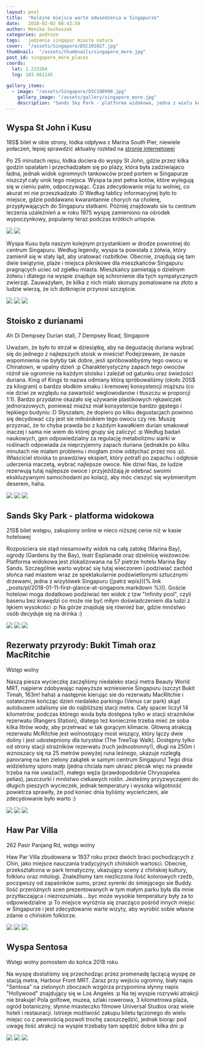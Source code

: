 ```yaml
---
layout: post
title:  "Kolejne miejsca warte odwiedzenia w Singapurze"
date:   2018-02-02 08:43:59
author: Monika Suchoszek
categories: podroze
tags:	jedzenie singapur miasto natura 
cover:  "/assets/Singapore/DSC101027.jpg"
thumbnail:  "/assets/thumbnails/singapore_more.jpg"
post_id: singapore_more_places
coords:
  lat: 1.223204 
  lng: 103.861145
  
gallery_items:
  - image: "/assets/Singapore/DSC100998.jpg"
    gallery_image: "/assets/gallery/singapore_more.jpg"
    description: "Sands Sky Park - platforma widokowa, jedna z wielu kolejnych atrakcji Singapuru."
---
```



## Wyspa St John i Kusu

18S$ bilet w obie strony, łódka odpływa z Marina South Pier, niewiele połaczeń, lepiej sprawdzić aktualny rozkład 
na <a href="http://www.islandcruise.com.sg/ferry-schedule/">stronie internetowej</a>

Po 25 minutach rejsu, łódka dociera do wyspy St John, gdzie przez kilka godzin opalałam i przechadzałam się po plaży, która była zadziwiajaco ładna, jednak widok 
ogromnych tankowców przed portem w Singapurze niszczył cały urok tego miejsca. Wyspa ta jest pełna kotów, które wylegują się w cieniu palm, odpoczywając. Czas zdecydowanie
 mija tu wolniej, co akurat mi nie przeszkadzało :D Według tablicy informacyjnej było to miejsce, gdzie poddawano kwarantannie chorych na cholerę, przypływających do 
 Singapuru statkami. Później znajdowało sie tu centrum leczenia uzależnień a w roku 1975 wyspę zamieniono na ośrodek wypoczynkowy, popularny teraz podczas krótkich urlopów.

<img src="/assets/Singapore/DSC101027.jpg" />
<img src="/assets/Singapore/DSC101033.jpg" />

Wyspa Kusu była naszym kolejnym przystankiem w drodze powrotnej do centrum Singapuru. Według legendy, wyspa ta powstała z żółwia, który zamienił się w stały ląd, 
aby uratować rozbitków. Obecnie, znajdują się tam dwie świątynie, plaże i miejsca piknikowe dla mieszkańców Singapuru pragnących uciec od zgiełku miasta. Mieszkańcy
 pamietają o dzielnym żółwiu i dlatego na wyspie znajduje się schronienie dla tych sympatycznych zwierząt. Zauważyłam, że kilka z nich miało skorupy pomalowane na złoto 
 a ludzie wierzą, że ich dotknięcie przynosi szczęście.

<img src="/assets/Singapore/DSC101057.jpg" />
<img src="/assets/Singapore/DSC101064.jpg" />
<img src="/assets/Singapore/DSC101049.jpg" />

## Stoisko z durianami

Ah Di Dempsey Durian stall, 7 Dempsey Road, Singapore

Uważam, że było to strzał w dziesiątkę, aby na degustację duriana wybrać się do jednego z najlepszych stoisk w mieście! Podejrzewam, że nasze wspomnienia nie byłyby
 tak dobre, jesli spróbowalibyśmy tego owocu w Chinatown, w upalny dzień :p Charakterystyczny zapach tego owoców różnił sie ogromnie na każdym stoisku i zależał od gatunku 
 oraz świeżości duriana. King of Kings to nazwa odmiany którą spróbowaliśmy (około 20S$ za kilogram) o bardzo słodkim smaku i kremowej konsystencji miąższu (co nie dziwi
  ze względu na zawartość weglowodanów i tłuszczu w proporcji 1:1). Bardzo przydatne okazało się używanie plastikowych rękawiczek jednorazowych, ponieważ miaższ miał
   konsystencje bardzo gęstego i lepkiego budyniu :D Słyszałam, że dopiero po kilku degustacjach powinno się decydować czy jest sie miłośnikiem tego owocu czy nie. Muszę
    przyznać, że to chyba prawda bo z każdym kawałkiem durian smakował inaczej i sama nie wiem do której grupy się zaliczyć :p Według badań naukowych, gen odpowiedzialny 
    za regulację metabolizmu siarki w roślinach odpowiada za nieprzyjemny zapach duriana (jednakże po kilku minutach nie miałam problemu i mogłam znów oddychać przez
     nos :p). Właściciel stoiska to prawdziwy ekspert, który potrafi po zapachu i odgłosie uderzenia maczetą, wybrać najlepsze owoce. Nie dziwi Nas, że ludzie rezerwują 
tutaj najlepsze owoce i przyjeżdżają je odebrać swoimi ekskluzywnymi samochodami po kolacji, aby móc cieszyć się wyśmienitym deserem, haha.

<img src="/assets/Singapore/DSC100558.jpg" />
<img src="/assets/Singapore/DSC100579.jpg" />
<img src="/assets/Singapore/DSC100581.jpg" />

## Sands Sky Park - platforma widokowa

21S$ bilet wstępu, zakupiony online w nieco niższej cenie niż w kasie hotelowej

Rozpościera sie stąd niesamowity widok na całą zatokę (Marina Bay), ogrody (Gardens by the Bay), teatr Esplanade oraz dzielnicę wieżowców. Platforma widokowa jest 
zlokalizowana na 57 pietrze hotelu Marina Bay Sands. Szczególnie warto wybrać się tutaj wieczorem i podziwiać zachód słońca nad miastem wraz ze spektakularnie podświetlonymi 
sztucznymi drzewami, jedna z wizytówek Singapuru ([patrz wpis]({% link _posts/pl/2018-01-11-first-glance-at-singapore.markdown %})). 
Goście hotelowi moga dodatkowo podziwiać ten widok z tzw "Infinity pool", czyli basenu bez krawędzi co może nie być miłym doświadczeniem dla ludzi z lękiem wysokości :p Na 
górze znajduję się również bar, gdzie mnóstwo osób decyduje się na drinka :)

<img src="/assets/Singapore/DSC100965.jpg" />
<img src="/assets/Singapore/DSC100998.jpg" />
<img src="/assets/Singapore/G1217510.jpg" />

## Rezerwaty przyrody: Bukit Timah oraz MacRitchie

Wstęp wolny

Naszą piesza wycieczkę zaczęliśmy niedaleko stacji metra&nbsp;Beauty World MRT, najpierw zdobywając najwyższe wzniesienie Singapuru (szczyt Bukit Timah, 163m! haha) a 
następnie kierując sie do rezerwatu&nbsp;MacRitchie i ostatecznie kończąc dzień niedaleko parkingu (Venus car park) skąd autobusem udalismy sie do najbliższej stacji metra. 
Cały spacer liczył 14 kilometrów, podczas którego woda była dostępna tylko w stacji strazników rezerwatu (Rangers Station), dlatego też koniecznie trzeba mieć ze soba kilka 
litrów wody, aby przetrwać w tak gorącym klimacie. Główną atrakcją rezerwatu McRitchie jest wolnostojący most wiszący, który lączy dwie doliny i jest udostepniony dla 
turystów (The TreeTop Walk). Dostępny tylko od strony stacji strażników rezerwatu (ruch jednostronny!), długi na 250m i wznoszacy się na 25 metrów powyżej runa leśnego, 
ukazuje rozległą panoramę na ten zielony zakątek w samym centrum Singapuru! Tego dnia widzielismy sporo małp (jedna chciała nam ukraść plecak więc na prawde trzeba na nie 
uważać!), małego węża (prawdopodobnie Chrysopelea pelias), jaszczurki i mnóstwo ciekawych roślin. Jesteśmy przyzwyczajeni do długich pieszych wycieczek, jednak temperatury 
i wysoka wilgotność powietrza sprawiły, że pod koniec dnia byliśmy wycieńczeni, ale zdecydowanie było warto :)

<img src="/assets/Singapore/DSC101164.jpg" />
<img src="/assets/Singapore/DSC101175.jpg" />
<img src="/assets/Singapore/DSC101136.jpg" />

## Haw Par Villa

262 Pasir Panjang Rd, wstęp wolny

Haw Par Villa zbudowana w 1937 roku przez dwóch braci pochodzących z Chin, 
jako miejsce nauczania tradycyjnych chińskich wartości. Obecnie, przekształcona w park tematyczny, ukazujący sceny z chińskiej kultury, folkloru oraz mitologi. 
Znaleźlismy tam niezliczona ilość kolorowych rzeźb, począwszy od zapaśników sumo, przez syrenki do śmiejącego sie Buddy. Ilość przeróżnych scen prezentowanych w 
tym małym parku była dla mnie przytłaczająca i niezrozumiała... byc może wysokie temperatury były za to odpowiedzialne :p To miejsce wyróżnia się znacząco pośród 
innych miejsc w Singapurze i jest zdecydowanie warte wizyty, aby wyrobić sobie własne zdanie o chińskim folklorze.

<img src="/assets/Singapore/DSC101108.jpg" />
<img src="/assets/Singapore/DSC101114.jpg" />
<img src="/assets/Singapore/DSC101119.jpg" />

## Wyspa Sentosa

Wstęp wolny pomostem do końca 2018 roku

Na wyspę dostaliśmy się przechodząc przez promenadę lączącą wyspę ze stacją metra, Harbour Front MRT. Zaraz przy wejściu ogromny, biały napis "Sentosa" na zielonych 
zboczach wzgórza przypomina słynny napis "Hollywood" znajdujący się w Los Angeles :p Na tej wyspie rozrywki atrakcji nie brakuje! Pola golfowe, muzea, szlaki rowerowa, 
3 kilometrowa plaża, ogród botaniczny, słynne miasteczko&nbsp;filmowe&nbsp;Universal Studios oraz wiele hoteli i restauracji. Istnieje możliwość zakupu biletu łączonego
 do wielu miejsc co z pewnością pozwoli trochę zaoszczędzić, jednak biorąc pod uwagę ilość atrakcji na wyspie trzebaby tam spędzić dobre kilka dni :p

<img src="/assets/Singapore/DSC101079.jpg" />
<img src="/assets/Singapore/DSC101092.jpg" />
<img src="/assets/Singapore/DSC101102.jpg" />
